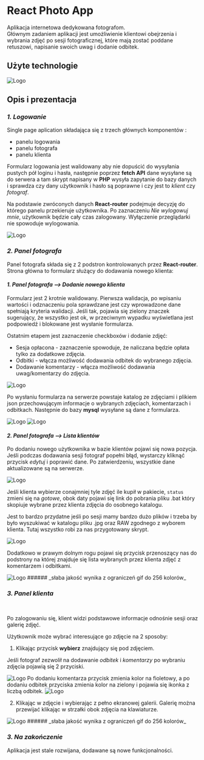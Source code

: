 # React Photo App

Aplikacja internetowa dedykowana fotografom. <br>
Głównym zadaniem aplikacji jest umożliwienie klientowi obejrzenia i wybrania zdjęć po sesji fotograficznej, które mają zostać poddane retuszowi, napisanie swoich uwag i dodanie odbitek.

## Użyte technologie

<img alt="Logo" src="http://maciejf.pl/img/reactApp/tech60080.png" style="max-width:50%;">

## Opis i prezentacja

### **_1. Logowanie_**

Single page aplication składająca się z trzech głównych komponentów :

- panelu logowania
- panelu fotografa
- panelu klienta

Formularz logowania jest walidowany aby nie dopuścić do wysyłania pustych pół loginu i hasła, następnie poprzez **fetch API** dane wysyłane są do serwera a tam skrypt napisany w **PHP** wysyła zapytanie do bazy danych i sprawdza czy dany użytkownik i hasło są poprawne i czy jest to _klient_ czy _fotograf_.

Na podstawie zwróconych danych **React-router** podejmuje decyzję do którego panelu przekieruje użytkownika.
Po zaznaczeniu _Nie wylogowuj mnie_, użytkownik będzie cały czas zalogowany. Wyłączenie przeglądarki nie spowoduje wylogowania.

<img alt="Logo" src="http://maciejf.pl/img/reactApp/gif/login.gif" style="max-width:100%;">

### **_2. Panel fotografa_**

Panel fotografa składa się z 2 podstron kontrolowanych przez **React-router**. <br>
Strona główna to formularz służący do dodawania nowego klienta:

#### _1. Panel fotografa --> Dodanie nowego klienta_

Formularz jest 2 krotnie walidowany.
Pierwsza walidacja, po wpisaniu wartości i odznaczeniu pola sprawdzane jest czy wprowadzone dane spełniają kryteria walidacji. Jeśli tak, pojawia się zielony znaczek sugerujący, że wszystko jest ok, w przeciwnym wypadku wyświetlana jest podpowiedź i blokowane jest wysłanie formularza.

Ostatnim etapem jest zaznaczenie checkboxów i dodanie zdjęć:

- Sesja opłacona - zaznaczenie spowoduje, że naliczana będzie opłata tylko za dodatkowe zdjęcia.
- Odbitki - włącza możliwość dodawania odbitek do wybranego zdjęcia.
- Dodawanie komentarzy - włącza możliwość dodawania uwag/komentarzy do zdjęcia.

<img  alt="Logo" src="http://maciejf.pl/img/reactApp/gif/form.gif" style="max-width:100%;">
<br>

Po wysłaniu formularza na serwerze powstaje katalog ze zdjęciami i plikiem json przechowującym informacje o wybranych zdjęciach, komentarzach i odbitkach.
Następnie do bazy **mysql** wysyłane są dane z formularza.

<img alt="Logo" src="http://maciejf.pl/img/reactApp/katalog.jpg" style="max-width:100%;">
<img alt="Logo" src="http://maciejf.pl/img/reactApp/mysql2.jpg" style="max-width:100%;">

#### _2. Panel fotografa --> Lista klientów_

Po dodaniu nowego użytkownika w bazie klientów pojawi się nowa pozycja.
Jeśli podczas dodawania sesji fotograf popełni błąd, wystarczy kliknąć przycisk _edytuj_ i poprawić dane.
Po zatwierdzeniu, wszystkie dane aktualizowane są na serwerze.

<img  alt="Logo" src="http://maciejf.pl/img/reactApp/gif/lista-klientów.gif" style="max-width:100%;">

Jeśli klienta wybierze conajmniej tyle zdjęć ile kupił w pakiecie, `status` zmieni się na _gotowe_, obok daty pojawi się link do pobrania pliku .bat który skopiuje wybrane przez klienta zdjęcia do osobnego katalogu.

Jest to bardzo przydatne jeśli po sesji mamy bardzo dużo plików i trzeba by było wyszukiwać w katalogu pliku .jpg oraz RAW zgodnego z wyborem klienta. Tutaj wszystko robi za nas przygotowany skrypt.

<img  alt="Logo" src="http://maciejf.pl/img/reactApp/gif/plik.gif" style="max-width:100%;">

Dodatkowo w prawym dolnym rogu pojawi się przycisk przenoszący nas do podstrony na której znajduje się lista wybranych przez klienta zdjęć z komentarzem i odbitkami.

<img  alt="Logo" src="http://maciejf.pl/img/reactApp/gif/lista.gif" style="max-width:100%;">
###### _słaba jakość wynika z ograniczeń gif do 256 kolorów_

### **_3. Panel klienta_**

<br>

Po zalogowaniu się, klient widzi podstawowe informacje odnośnie sesji oraz galerię zdjęć.

Użytkownik może wybrać interesujące go zdjęcie na 2 sposoby:

1. Klikając przycisk **wybierz** znajdujący się pod zdjęciem.

Jeśli fotograf zezwolił na dodawanie _odbitek_ i _komentarzy_ po wybraniu zdjęcia pojawią się 2 przyciski.
<br>

<img  alt="Logo"  src="http://maciejf.pl/img/reactApp/gif/button1.gif" >
Po dodaniu komentarza przycisk zmienia kolor na fioletowy, a po dodaniu odbitek przyciska zmienia kolor na zielony i pojawia się ikonka z liczbą odbitek.
<img  alt="Logo" src="http://maciejf.pl/img/reactApp/button1.jpg" >
<br>

2. Klikając w zdjęcie i wybierając z pełno ekranowej galerii.
   Galerię można przewijać klikając w strzałki obok zdjęcia na klawiaturze.

<img  alt="Logo" src="http://maciejf.pl/img/reactApp/gif/wybór_1.gif" style="max-width:100%;">
###### _słaba jakość wynika z ograniczeń gif do 256 kolorów_

<br>

### **_3. Na zakończenie_**

Aplikacja jest stale rozwijana, dodawane są nowe funkcjonalności.
